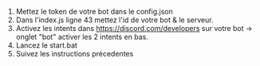 1. Mettez le token de votre bot dans le config.json
2. Dans l'index.js ligne 43 mettez l'id de votre bot & le serveur.
3. Activez les intents dans https://discord.com/developers sur votre bot -> onglet "bot" activer les 2 intents en bas.
4. Lancez le start.bat
5. Suivez les instructions précedentes
